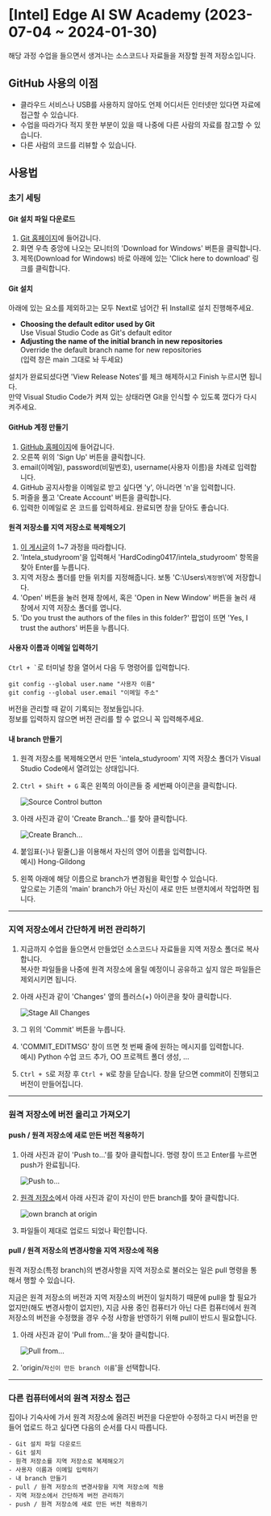 
# [Intel] Edge AI SW Academy (2023-07-04 ~ 2024-01-30)

해당 과정 수업을 들으면서 생겨나는 소스코드나 자료들을 저장할 원격 저장소입니다.

## GitHub 사용의 이점

- 클라우드 서비스나 USB를 사용하지 않아도 언제 어디서든 인터넷만 있다면 자료에 접근할 수 있습니다.
- 수업을 따라가다 적지 못한 부분이 있을 때 나중에 다른 사람의 자료를 참고할 수 있습니다.
- 다른 사람의 코드를 리뷰할 수 있습니다.

## 사용법

### 초기 세팅

#### Git 설치 파일 다운로드

1. <a href = "https://git-scm.com" target = "_blank">Git 홈페이지</a>에 들어갑니다.
2. 화면 우측 중앙에 나오는 모니터의 'Download for Windows' 버튼을 클릭합니다.
3. 제목(Download for Windows) 바로 아래에 있는 'Click here to download' 링크를 클릭합니다.

#### Git 설치

아래에 있는 요소를 제외하고는 모두 Next로 넘어간 뒤 Install로 설치 진행해주세요.

- **Choosing the default editor used by Git**  
    Use Visual Studio Code as Git's default editor
- **Adjusting the name of the initial branch in new repositories**  
    Override the default branch name for new repositories  
    (입력 창은 main 그대로 놔 두세요)

설치가 완료되셨다면 'View Release Notes'를 체크 해제하시고 Finish 누르시면 됩니다.  
만약 Visual Studio Code가 켜져 있는 상태라면 Git을 인식할 수 있도록 껐다가 다시 켜주세요.

#### GitHub 계정 만들기

1. <a href = "https://github.com" target = "_blank">GitHub 홈페이지</a>에 들어갑니다.
2. 오른쪽 위의 'Sign Up' 버튼을 클릭합니다.
3. email(이메일), password(비밀번호), username(사용자 이름)을 차례로 입력합니다.
4. GitHub 공지사항을 이메일로 받고 싶다면 'y', 아니라면 'n'을 입력합니다.
5. 퍼즐을 풀고 'Create Account' 버튼을 클릭합니다.
6. 입력한 이메일로 온 코드를 입력하세요. 완료되면 창을 닫아도 좋습니다.

#### 원격 저장소를 지역 저장소로 복제해오기

1. <a href = "https://coding-factory.tistory.com/940" target = "_blank">이 게시글</a>의 1~7 과정을 따라합니다.
2. 'Intela_studyroom'을 입력해서 'HardCoding0417/intela_studyroom' 항목을 찾아 Enter를 누릅니다.
3. 지역 저장소 폴더를 만들 위치를 지정해줍니다. 보통 'C:\\Users\\`계정명`\\'에 저장합니다.
4. 'Open' 버튼을 눌러 현재 창에서, 혹은 'Open in New Window' 버튼을 눌러 새 창에서 지역 저장소 폴더를 엽니다.
5. 'Do you trust the authors of the files in this folder?' 팝업이 뜨면 'Yes, I trust the authors' 버튼을 누릅니다.

#### 사용자 이름과 이메일 입력하기

<code>Ctrl + \`</code>로 터미널 창을 열어서 다음 두 명령어를 입력합니다.  

```
git config --global user.name "사용자 이름"  
git config --global user.email "이메일 주소"
```

버전을 관리할 때 같이 기록되는 정보들입니다.  
정보를 입력하지 않으면 버전 관리를 할 수 없으니 꼭 입력해주세요.

#### 내 branch 만들기

1. 원격 저장소를 복제해오면서 만든 'intela_studyroom' 지역 저장소 폴더가 Visual Studio Code에서 열려있는 상태입니다.
2. `Ctrl + Shift + G` 혹은 왼쪽의 아이콘들 중 세번째 아이콘을 클릭합니다.

    ![Source Control button](img/Source%20Control%20button.png)
3. 아래 사진과 같이 'Create Branch...'를 찾아 클릭합니다.

    ![Create Branch...](img/Create%20Branch....png)
4. 붙임표(-)나 밑줄(_)을 이용해서 자신의 영어 이름을 입력합니다.  
    예시) Hong-Gildong
5. 왼쪽 아래에 해당 이름으로 branch가 변경됨을 확인할 수 있습니다.  
    앞으로는 기존의 'main' branch가 아닌 자신이 새로 만든 브랜치에서 작업하면 됩니다.

---

### 지역 저장소에서 간단하게 버전 관리하기

1. 지금까지 수업을 들으면서 만들었던 소스코드나 자료들을 지역 저장소 폴더로 복사합니다.  
    복사한 파일들을 나중에 원격 저장소에 올릴 예정이니 공유하고 싶지 않은 파일들은 제외시키면 됩니다.
2. 아래 사진과 같이 'Changes' 옆의 플러스(+) 아이콘을 찾아 클릭합니다.

    ![Stage All Changes](img/Stage%20All%20Changes.png)
3. 그 위의 'Commit' 버튼을 누릅니다.
4. 'COMMIT_EDITMSG' 창이 뜨면 첫 번째 줄에 원하는 메시지를 입력합니다.  
    예시) Python 수업 코드 추가, OO 프로젝트 폴더 생성, ...
5. `Ctrl + S`로 저장 후 `Ctrl + W`로 창을 닫습니다. 창을 닫으면 commit이 진행되고 버전이 만들어집니다.

---

### 원격 저장소에 버전 올리고 가져오기

#### push / 원격 저장소에 새로 만든 버전 적용하기

1. 아래 사진과 같이 'Push to...'를 찾아 클릭합니다. 명령 창이 뜨고 Enter를 누르면 push가 완료됩니다.

    ![Push to...](img/Push%20to....png)
2. <a href = "https://github.com/HardCoding0417/intela_studyroom" target = "_blank">원격 저장소</a>에서 아래 사진과 같이 자신이 만든 branch를 찾아 클릭합니다.

    ![own branch at origin](img/own%20branch%20at%20origin.png)
3. 파일들이 제대로 업로드 되었나 확인합니다.

#### pull / 원격 저장소의 변경사항을 지역 저장소에 적용

원격 저장소(특정 branch)의 변경사항을 지역 저장소로 불러오는 일은 pull 명령을 통해서 행할 수 있습니다.

지금은 원격 저장소의 버전과 지역 저장소의 버전이 일치하기 때문에 pull을 할 필요가 없지만(해도 변경사항이 없지만), 지금 사용 중인 컴퓨터가 아닌 다른 컴퓨터에서 원격 저장소의 버전을 수정했을 경우 수정 사항을 반영하기 위해 pull이 반드시 필요합니다.

1. 아래 사진과 같이 'Pull from...'을 찾아 클릭합니다.

    ![Pull from...](img/Pull%20from....png)
2. 'origin/`자신이 만든 branch 이름`'을 선택합니다.

---

### 다른 컴퓨터에서의 원격 저장소 접근

집이나 기숙사에 가서 원격 저장소에 올려진 버전을 다운받아 수정하고 다시 버전을 만들어 업로드 하고 싶다면 다음의 순서를 다시 따릅니다.

```
- Git 설치 파일 다운로드
- Git 설치
- 원격 저장소를 지역 저장소로 복제해오기
- 사용자 이름과 이메일 입력하기
- 내 branch 만들기
- pull / 원격 저장소의 변경사항을 지역 저장소에 적용
- 지역 저장소에서 간단하게 버전 관리하기
- push / 원격 저장소에 새로 만든 버전 적용하기
```